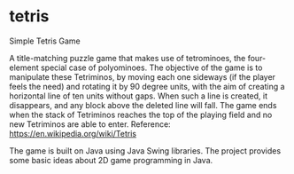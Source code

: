 # tetris
Simple Tetris Game

A title-matching puzzle game that makes use of tetrominoes, the four-element special case of polyominoes. The objective of the game is to manipulate these Tetriminos, by moving each one sideways (if the player feels the need) and rotating it by 90 degree units, with the aim of creating a horizontal line of ten units without gaps. When such a line is created, it disappears, and any block above the deleted line will fall. The game ends when the stack of Tetriminos reaches the top of the playing field and no new Tetriminos are able to enter.
Reference: https://en.wikipedia.org/wiki/Tetris

The game is built on Java using Java Swing libraries. The project provides some basic ideas about 2D game programming in Java.
